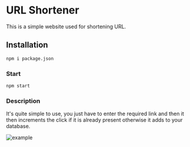 # URL Shortener
This is a simple website used for shortening URL.
## Installation
```bash
npm i package.json
```
### Start
```bash
npm start
```
### Description
It's quite simple to use, you just have to enter the required link and then it then increments the click if it is already present otherwise it adds to your database.

![example](https://github.com/Jatin026/URL-Shortener/assets/94392370/081f1599-654c-44ea-b321-de42090f0b97)
